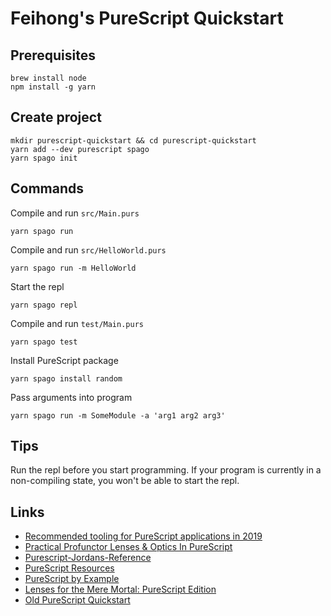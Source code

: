 # Feihong's PureScript Quickstart

## Prerequisites

```
brew install node
npm install -g yarn
```

## Create project

```
mkdir purescript-quickstart && cd purescript-quickstart
yarn add --dev purescript spago
yarn spago init
```

## Commands

Compile and run `src/Main.purs`

    yarn spago run

Compile and run `src/HelloWorld.purs`

    yarn spago run -m HelloWorld

Start the repl

    yarn spago repl

Compile and run `test/Main.purs`

    yarn spago test

Install PureScript package

    yarn spago install random

Pass arguments into program

    yarn spago run -m SomeModule -a 'arg1 arg2 arg3'

## Tips

Run the repl before you start programming. If your program is currently in a non-compiling state, you won't be able to start the repl.

## Links

- [Recommended tooling for PureScript applications in 2019 ](https://discourse.purescript.org/t/recommended-tooling-for-purescript-applications-in-2019/948)
- [Practical Profunctor Lenses & Optics In PureScript](https://thomashoneyman.com/articles/practical-profunctor-lenses-optics/)
- [Purescript-Jordans-Reference](https://github.com/JordanMartinez/purescript-jordans-reference)
- [PureScript Resources](https://purescript-resources.readthedocs.io/en/latest/)
- [PureScript by Example](https://leanpub.com/purescript)
- [Lenses for the Mere Mortal: PureScript Edition](https://leanpub.com/lenses)
- [Old PureScript Quickstart](https://github.com/feihong/purescript-quickstart-old)
